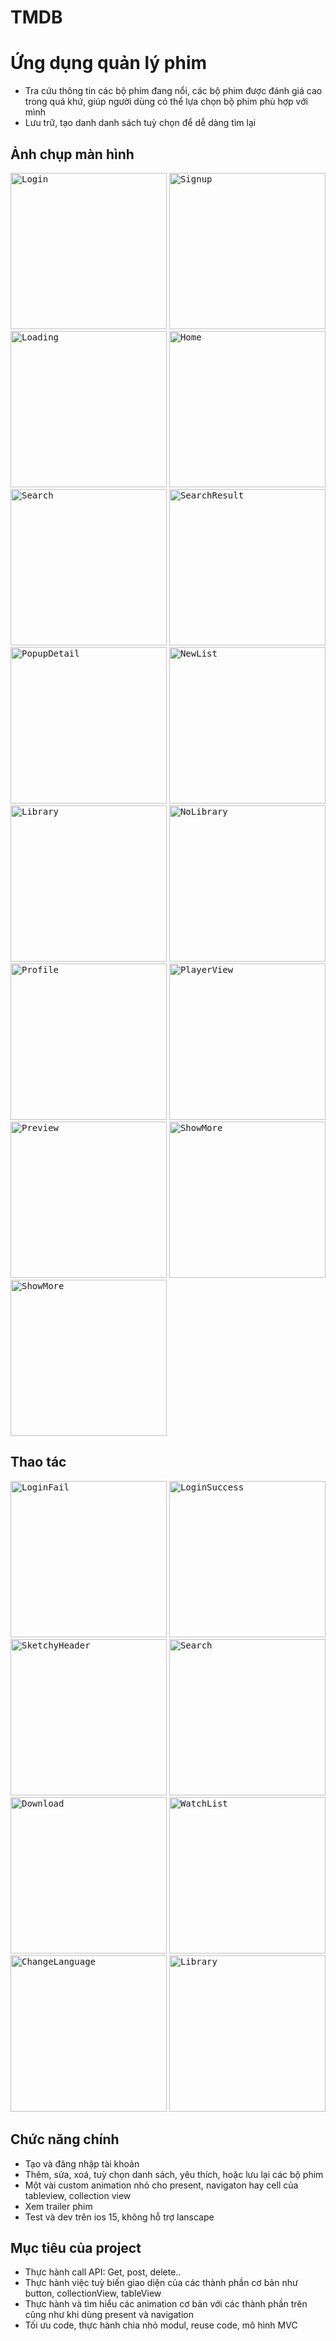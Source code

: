 # TMDB
#  Ứng dụng quản lý phim

-  Tra cứu thông tin các bộ phim đang nổi, các bộ phim được đánh giá cao trong quá khứ, giúp người dùng có thể lựa chọn bộ phim phù hợp với mình
-  Lưu trữ, tạo danh danh sách tuỳ chọn để dễ dàng tìm lại

 ## Ảnh chụp màn hình

 <kbd><img src="Tmdb/Demo/Image/Login.png" alt="Login" width="250"/></kbd> 
 <kbd><img src="Tmdb/Demo/Image/Signup.png" alt="Signup" width="250"/></kbd> 
 <kbd><img src="Tmdb/Demo/Image/Loading.png" alt="Loading" width="250"/></kbd> 
 <kbd><img src="Tmdb/Demo/Image/Home.png" alt="Home" width="250"/></kbd> 
 <kbd><img src="Tmdb/Demo/Image/Search.png" alt="Search" width="250"/></kbd> 
 <kbd><img src="Tmdb/Demo/Image/SearchResult.png" alt="SearchResult" width="250"/></kbd> 
 <kbd><img src="Tmdb/Demo/Image/PopupDetail.png" alt="PopupDetail" width="250"/></kbd> 
 <kbd><img src="Tmdb/Demo/Image/NewList.png" alt="NewList" width="250"/></kbd> 
 <kbd><img src="Tmdb/Demo/Image/Library.png" alt="Library" width="250"/></kbd> 
 <kbd><img src="Tmdb/Demo/Image/NoLibrary.png" alt="NoLibrary" width="250"/></kbd> 
 <kbd><img src="Tmdb/Demo/Image/Profile.png" alt="Profile" width="250"/></kbd> 
 <kbd><img src="Tmdb/Demo/Image/PlayerView.png" alt="PlayerView" width="250"/></kbd> 
 <kbd><img src="Tmdb/Demo/Image/Preview.png" alt="Preview" width="250"/></kbd> 
 <kbd><img src="Tmdb/Demo/Image/ShowMore.png" alt="ShowMore" width="250"/></kbd> 
 <kbd><img src="Tmdb/Demo/Image/Share.png" alt="ShowMore" width="250"/></kbd> 


## Thao tác
<kbd><img src="Tmdb/Demo/Gif/LoginFail.gif" alt="LoginFail" width="250"/></kbd> 
<kbd><img src="Tmdb/Demo/Gif/LoginSuccess.gif" alt="LoginSuccess" width="250"/></kbd> 
<kbd><img src="Tmdb/Demo/Gif/SketchyHeader.gif" alt="SketchyHeader" width="250"/></kbd> 
<kbd><img src="Tmdb/Demo/Gif/Search.gif" alt="Search" width="250"/></kbd> 
<kbd><img src="Tmdb/Demo/Gif/Download.gif" alt="Download" width="250"/></kbd> 
<kbd><img src="Tmdb/Demo/Gif/WatchList.gif" alt="WatchList" width="250"/></kbd> 
<kbd><img src="Tmdb/Demo/Gif/ChangeLanguage.gif" alt="ChangeLanguage" width="250"/></kbd> 
<kbd><img src="Tmdb/Demo/Gif/Library.gif" alt="Library" width="250"/></kbd> 



## Chức năng chính
- Tạo và đăng nhập tài khoản
- Thêm, sửa, xoá, tuỳ chọn danh sách, yêu thích, hoặc lưu lại  các bộ phim 
- Một vài custom animation nhỏ cho present, navigaton hay cell của tableview, collection view
-  Xem trailer phim 
- Test và dev trên ios 15, không hỗ trợ lanscape

## Mục tiêu của project
- Thực hành call API: Get, post, delete..
- Thực hành việc tuỳ biến giao diện của các thành phần cơ bản như button, collectionView, tableView
- Thực hành và tìm hiểu các animation cơ bản với các thành phần trên cũng như khi dùng present và navigation
- Tối ưu code, thực hành chia nhỏ modul, reuse code, mô hình MVC
